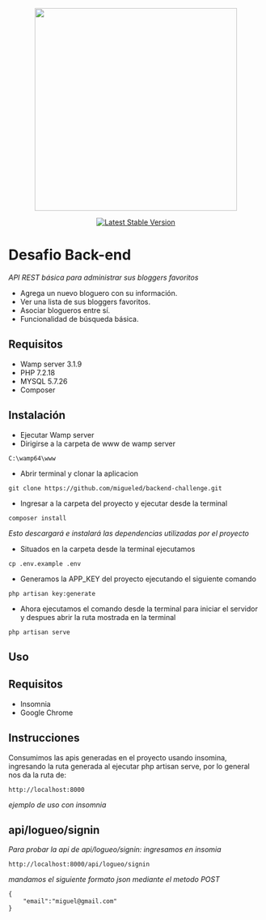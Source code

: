 <p align="center"><a href="https://laravel.com" target="_blank"><img src="https://raw.githubusercontent.com/laravel/art/master/logo-lockup/5%20SVG/2%20CMYK/1%20Full%20Color/laravel-logolockup-cmyk-red.svg" width="400"></a></p>

<p align="center">
<a href="https://packagist.org/packages/laravel/framework"><img src="https://img.shields.io/packagist/v/laravel/framework" alt="Latest Stable Version"></a>
</p>

# Desafio Back-end
_API REST básica para administrar sus bloggers favoritos_
* Agrega un nuevo bloguero con su información.
* Ver una lista de sus bloggers favoritos.
* Asociar blogueros entre sí.
* Funcionalidad de búsqueda básica.

## Requisitos
* Wamp server 3.1.9
* PHP 7.2.18
* MYSQL 5.7.26
* Composer

## Instalación
* Ejecutar Wamp server
* Dirigirse a la carpeta de www de wamp server
```
C:\wamp64\www
```
* Abrir terminal y clonar la aplicacion
```
git clone https://github.com/migueled/backend-challenge.git
```
* Ingresar a la carpeta del proyecto y ejecutar desde la terminal
```
composer install
```
_Esto descargará e instalará las dependencias utilizadas por el proyecto_
* Situados en la carpeta desde la terminal ejecutamos
```
cp .env.example .env
```
* Generamos la APP_KEY del proyecto ejecutando el siguiente comando
```
php artisan key:generate
```
* Ahora ejecutamos el comando desde la terminal para iniciar el servidor y despues abrir la ruta mostrada en la terminal
```
php artisan serve
```

## Uso
## Requisitos
* Insomnia
* Google Chrome
## Instrucciones
Consumimos las apis generadas en el proyecto usando insomina, ingresando la ruta generada al ejecutar php artisan serve, por lo general nos da la ruta de:
```
http://localhost:8000
```
_ejemplo de uso con insomnia_
## api/logueo/signin
_Para probar la api de api/logueo/signin: ingresamos en insomia_
```
http://localhost:8000/api/logueo/signin
```
_mandamos el siguiente formato json mediante el metodo POST_
```
{
	"email":"miguel@gmail.com"
}
```